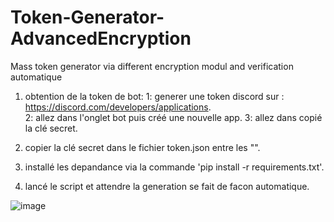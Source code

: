# Token-Generator-AdvancedEncryption
Mass token generator via different encryption modul and verification automatique

1) obtention de la token de bot: 
1: generer une token discord sur : https://discord.com/developers/applications.                                                            
2: allez dans l'onglet bot puis créé une nouvelle app.
3: allez dans copié la clé secret.
  
2) copier la clé secret dans le fichier token.json entre les "".

3) installé les depandance via la commande 'pip install -r requirements.txt'.

4) lancé le script et attendre la generation se fait de facon automatique.

![image](https://user-images.githubusercontent.com/39491209/142968868-fd46577b-93e8-4ca2-bd63-4100d1c00089.png)
